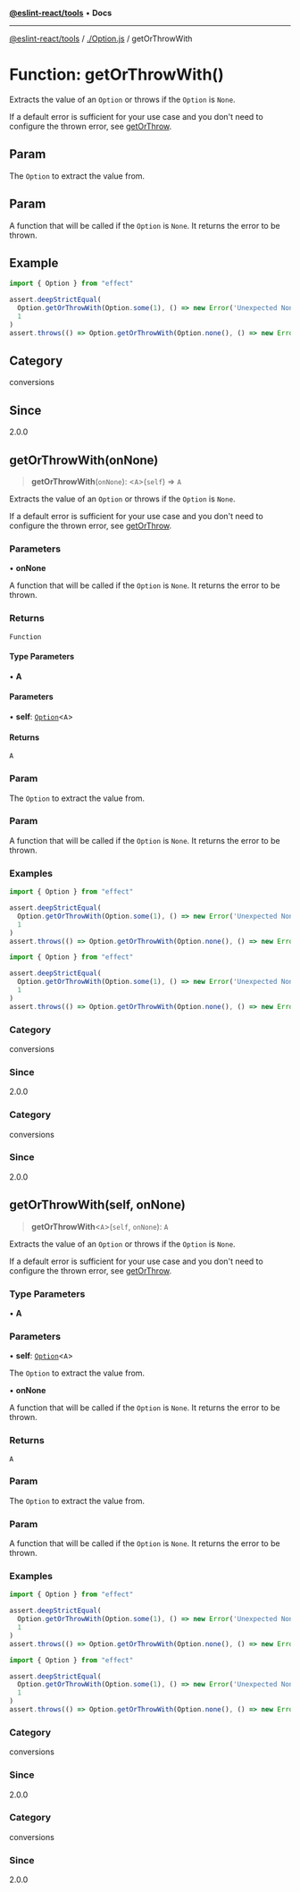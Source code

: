 [**@eslint-react/tools**](../../README.md) • **Docs**

***

[@eslint-react/tools](../../README.md) / [./Option.js](../README.md) / getOrThrowWith

# Function: getOrThrowWith()

Extracts the value of an `Option` or throws if the `Option` is `None`.

If a default error is sufficient for your use case and you don't need to configure the thrown error, see [getOrThrow](getOrThrow.md).

## Param

The `Option` to extract the value from.

## Param

A function that will be called if the `Option` is `None`. It returns the error to be thrown.

## Example

```ts
import { Option } from "effect"

assert.deepStrictEqual(
  Option.getOrThrowWith(Option.some(1), () => new Error('Unexpected None')),
  1
)
assert.throws(() => Option.getOrThrowWith(Option.none(), () => new Error('Unexpected None')))
```

## Category

conversions

## Since

2.0.0

## getOrThrowWith(onNone)

> **getOrThrowWith**(`onNone`): \<`A`\>(`self`) => `A`

Extracts the value of an `Option` or throws if the `Option` is `None`.

If a default error is sufficient for your use case and you don't need to configure the thrown error, see [getOrThrow](getOrThrow.md).

### Parameters

• **onNone**

A function that will be called if the `Option` is `None`. It returns the error to be thrown.

### Returns

`Function`

#### Type Parameters

• **A**

#### Parameters

• **self**: [`Option`](../type-aliases/Option.md)\<`A`\>

#### Returns

`A`

### Param

The `Option` to extract the value from.

### Param

A function that will be called if the `Option` is `None`. It returns the error to be thrown.

### Examples

```ts
import { Option } from "effect"

assert.deepStrictEqual(
  Option.getOrThrowWith(Option.some(1), () => new Error('Unexpected None')),
  1
)
assert.throws(() => Option.getOrThrowWith(Option.none(), () => new Error('Unexpected None')))
```

```ts
import { Option } from "effect"

assert.deepStrictEqual(
  Option.getOrThrowWith(Option.some(1), () => new Error('Unexpected None')),
  1
)
assert.throws(() => Option.getOrThrowWith(Option.none(), () => new Error('Unexpected None')))
```

### Category

conversions

### Since

2.0.0

### Category

conversions

### Since

2.0.0

## getOrThrowWith(self, onNone)

> **getOrThrowWith**\<`A`\>(`self`, `onNone`): `A`

Extracts the value of an `Option` or throws if the `Option` is `None`.

If a default error is sufficient for your use case and you don't need to configure the thrown error, see [getOrThrow](getOrThrow.md).

### Type Parameters

• **A**

### Parameters

• **self**: [`Option`](../type-aliases/Option.md)\<`A`\>

The `Option` to extract the value from.

• **onNone**

A function that will be called if the `Option` is `None`. It returns the error to be thrown.

### Returns

`A`

### Param

The `Option` to extract the value from.

### Param

A function that will be called if the `Option` is `None`. It returns the error to be thrown.

### Examples

```ts
import { Option } from "effect"

assert.deepStrictEqual(
  Option.getOrThrowWith(Option.some(1), () => new Error('Unexpected None')),
  1
)
assert.throws(() => Option.getOrThrowWith(Option.none(), () => new Error('Unexpected None')))
```

```ts
import { Option } from "effect"

assert.deepStrictEqual(
  Option.getOrThrowWith(Option.some(1), () => new Error('Unexpected None')),
  1
)
assert.throws(() => Option.getOrThrowWith(Option.none(), () => new Error('Unexpected None')))
```

### Category

conversions

### Since

2.0.0

### Category

conversions

### Since

2.0.0

